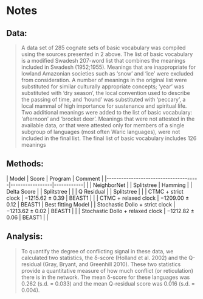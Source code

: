 # Notes


## Data:

> A data set of 285 cognate sets of basic vocabulary was compiled using the sources presented in 2 above. The list of
> basic vocabulary is a modified Swadesh 207-word list that combines the meanings included in Swadesh (1952;1955).
> Meanings that are inappropriate for lowland Amazonian societies such as ‘snow’ and ‘ice’ were excluded from
> consideration. A number of meanings in the original list were substituted for similar culturally appropriate concepts;
> ‘year’ was substituted with ‘dry season’, the local convention used to describe the passing of time, and ‘hound’ was
> substituted with ‘peccary’, a local mammal of high importance for sustenance and spiritual life. Two additional meanings
> were added to the list of basic vocabulary: ‘afternoon’ and ‘brocket deer’. Meanings that were not attested in the
> available data, or that were attested only for members of a single subgroup of languages (most often Waric languages),
> were not included in the final list. The final list of basic vocabulary includes 126 meanings

## Methods:

| Model                                | Score           | Program    | Comment            |
|--------------------------------------|-----------------|------------|                    |
| NeighborNet                          |                 | Splitstree | Hamming            |
| Delta Score                          |                 | Splitstree |                    |
| Q Residual                           |                 | Splitstree |                    |
| CTMC + strict clock                  | −1215.62 ± 0.39 | BEAST1     |                    |
| CTMC + relaxed clock                 | −1209.00 ± 0.12 | BEAST1     | Best fitting Model |
| Stochastic Dollo + strict clock      | −1213.62 ± 0.02 | BEAST1     |                    |
| Stochastic Dollo + relaxed clock     | −1212.82 ± 0.06 | BEAST1     |                    |



## Analysis:

> To quantify the degree of conflicting signal in these data, we calculated two statistics, the δ-score (Holland et al.
> 2002) and the Q-residual (Gray, Bryant, and Greenhill 2010). These two statistics provide a quantitative measure of how
> much conflict (or reticulation) there is in the network. The mean δ-score for these languages was 0.262 (s.d. = 0.033) and
> the mean Q-residual score was 0.016 (s.d. = 0.004).
